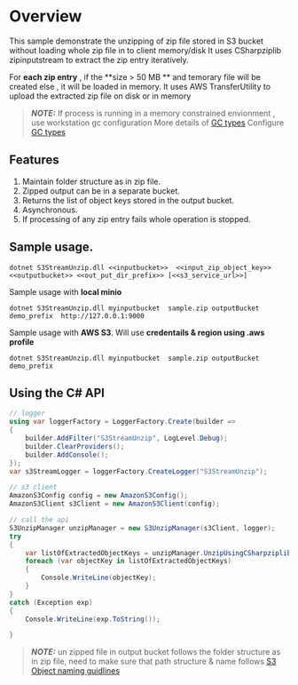# Overview
This sample demonstrate the unzipping of zip file stored in S3 bucket without loading whole zip file in to client memory/disk 
It uses CSharpziplib zipinputstream to extract the zip entry iteratively. 

For **each zip entry** , if the **size > 50 MB ** and temorary file will be created else , it will be loaded in memory.
It uses AWS TransferUtility to upload the extracted zip file on disk or in memory 

> **_NOTE:_**  If process is running in a memory constrained envionment , use workstation gc configuration 
> More details of [GC types](https://learn.microsoft.com/en-us/dotnet/standard/garbage-collection/workstation-server-gc) 
> Configure [GC types](https://learn.microsoft.com/en-us/dotnet/core/runtime-config/garbage-collector#workstation-vs-server) 

## Features
1.	Maintain folder structure as in zip file.
2.	Zipped output can be in a separate bucket.
3.	Returns the list of object keys stored in the output bucket.
4.	Asynchronous.
5.	If processing of any zip entry fails whole operation is stopped.


## Sample usage.
```shell
dotnet S3StreamUnzip.dll <<inputbucket>>  <<input_zip_object_key>> <<outputbucket>> <<out_put_dir_prefix>> [<<s3_service_url>>]
```

Sample usage with **local minio**
```shell
dotnet S3StreamUnzip.dll myinputbucket  sample.zip outputBucket demo_prefix  http://127.0.0.1:9000
```

Sample usage with **AWS S3**. Will use **credentails & region using .aws profile** 
```shell
dotnet S3StreamUnzip.dll myinputbucket  sample.zip outputBucket demo_prefix
```
## Using the C# API
```csharp
// logger
using var loggerFactory = LoggerFactory.Create(builder =>
{
    builder.AddFilter("S3StreamUnzip", LogLevel.Debug);
    builder.ClearProviders();
    builder.AddConsole();
});
var s3StreamLogger = loggerFactory.CreateLogger("S3StreamUnzip");

// s3 client
AmazonS3Config config = new AmazonS3Config();
AmazonS3Client s3Client = new AmazonS3Client(config);

// call the api
S3UnzipManager unzipManager = new S3UnzipManager(s3Client, logger);
try
{
    var listOfExtractedObjectKeys = unzipManager.UnzipUsingCSharpziplib(inputBucketName, inputZipObjectKey, outputBucketName, string.Empty).GetAwaiter().GetResult();
    foreach (var objectKey in listOfExtractedObjectKeys)
    {
        Console.WriteLine(objectKey);
    }
}
catch (Exception exp)
{
    Console.WriteLine(exp.ToString());

}
```
> **_NOTE:_**  un zipped file in output bucket follows the folder structure as in zip file, need to make sure that path structure & name follows 
> [S3 Object naming guidlines ](https://docs.aws.amazon.com/AmazonS3/latest/userguide/object-keys.html)

